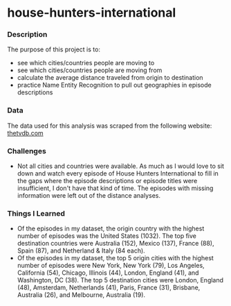 # house-hunters-international

### Description

The purpose of this project is to:
- see which cities/countries people are moving to
- see which cities/countries people are moving from
- calculate the average distance traveled from origin to destination
- practice Name Entity Recognition to pull out geographies in episode descriptions


### Data

The data used for this analysis was scraped from the following website: [thetvdb.com](https://thetvdb.com/series/house-hunters-international/allseasons/official)



### Challenges
- Not all cities and countries were available.  As much as I would love to sit down and watch every episode of House Hunters International to fill in the gaps where the episode descriptions or episode titles were insufficient, I don't have that kind of time.  The episodes with missing information were left out of the distance analyses.

### Things I Learned
- Of the episodes in my dataset, the origin country with the highest number of episodes was the United States (1032).  The top five destination countries were Australia (152), Mexico (137), France (88), Spain (87), and Netherland & Italy (84 each).
- Of the episodes in my dataset, the top 5 origin cities with the highest number of episodes were New York, New York (79), Los Angeles, California (54), Chicago, Illinois (44), London, England (41), and Washington, DC (38).  The top 5 destination cities were London, England (48), Amsterdam, Netherlands (41), Paris, France (31), Brisbane, Australia (26), and Melbourne, Australia (19).

